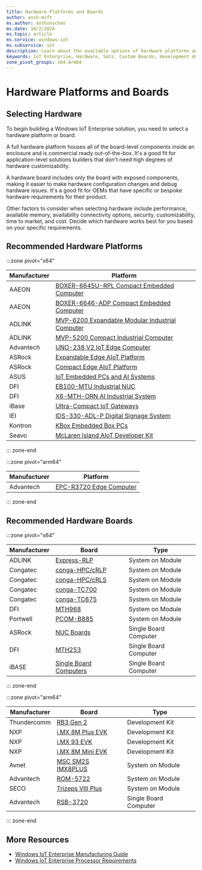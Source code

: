 ```yaml
---
title: Hardware Platforms and Boards
author: anch-msft
ms.author: anthonychen
ms.date: 10/2/2024
ms.topic: article
ms.service: windows-iot
ms.subservice: iot
description: Learn about the available options of hardware platforms and boards for building Windows IoT devices
keywords: IoT Enterprise, Hardware, SoCs, Custom Boards, development devices, boards, SOC, SOM, system on chips, Windows IoT
zone_pivot_groups: x64-Arm64
---
```


# Hardware Platforms and Boards

## Selecting Hardware

To begin building a Windows IoT Enterprise solution, you need to select a hardware platform or board.

A full hardware platform houses all of the board-level components inside an enclosure and is commercial ready out-of-the-box. It's a good fit for application-level solutions builders that don't need high degrees of hardware customizability.

A hardware board includes only the board with exposed components, making it easier to make hardware configuration changes and debug hardware issues. It's a good fit for OEMs that have specific or bespoke hardware requirements for their product.

Other factors to consider when selecting hardware include performance, available memory, availability connectivity options, security, customizability, time to market, and cost. Decide which hardware works best for you based on your specific requirements.

## Recommended Hardware Platforms

:::zone pivot="x64"

| Manufacturer | Platform |
| ------ | -------------- |
| AAEON | [BOXER-6645U-RPL Compact Embedded Computer](https://www.aaeon.com/en/p/compact-fanless-box-6645u-rpl) |
| AAEON | [BOXER-6646-ADP Compact Embedded Computer](https://www.aaeon.com/en/p/compact-fanless-box-pc-solutions-boxer-6646-adp) |
| ADLINK | [MVP-6200 Expandable Modular Industrial Computer](https://www.adlinktech.com/Products/Industrial_PCs_Fanless_Embedded_PCs/ExpandableFanlessEmbeddedComputers/MVP-6200_Series?lang=en) |
| ADLINK | [MVP-5200 Compact Industrial Computer](https://www.adlinktech.com/Products/Industrial_PCs_Fanless_Embedded_PCs/IntegratedFanlessEmbeddedComputers/MVP-5200_Series?lang=en) |
| Advantech | [UNO-238 V2 IoT Edge Computer](https://www.advantech.com/en-us/products/9a0cc561-8fc2-4e22-969c-9df90a3952b5/uno-238-v2/mod_77575fa5-5252-41a8-9f0d-5ef789890faf) |
| ASRock | [Expandable Edge AIoT Platform](https://www.asrockind.com/en-gb/expandable-edge-aiot-platform) |
| ASRock | [Compact Edge AIoT Platform](https://www.asrockind.com/en-gb/compact-edge-aiot-platform) |
| ASUS | [IoT Embedded PCs and AI Systems](https://iot.asus.com/embedded-computers-edge-ai-systems/all-series/filter?Series=Fanless-Embedded-Computers,Embedded-Computers&Spec=86) |
| DFI | [EB100-MTU Industrial NUC](https://www.dfi.com/product/index/1681) |
| DFI | [X6-MTH-ORN AI Industrial System](https://www.dfi.com/product/index/1673) |
| iBase | [Ultra-Compact IoT Gateways](https://www.ibase.com.tw/en/product/category/Intelligent_System/Edge_Computing_Wide_Temperature_System) |
| IEI | [IDS-330-ADL-P Digital Signage System](https://www.ieiworld.com/en/product/model.php?II=942) |
| Kontron | [KBox Embedded Box PCs](https://www.kontron.com/en/products/energy/embedded-box-pc/c139294) |
| Seavo | [McLaren Island AIoT Developer Kit](https://www.seavo.com/en/products/products-info_itemid_561.html) |

::: zone-end

:::zone pivot="arm64"

| Manufacturer | Platform |
| ------ | -------------- |
| Advantech | [EPC-R3720 Edge Computer](https://www.advantech.com/en/products/880a61e5-3fed-41f3-bf53-8be2410c0f19/epc-r3720/mod_fde326be-b36e-4044-ba9a-28c4c49a25c6) |

::: zone-end

## Recommended Hardware Boards

:::zone pivot="x64"

| Manufacturer | Board | Type |
| ------ | -------------- | ----- |
| ADLINK | [Express-RLP](https://www.adlinktech.com/Products/Computer_on_Modules/COMExpressType6/Express-RLP?lang=en) | System on Module |
| Congatec | [conga-HPC/cRLP](https://www.congatec.com/en/products/com-hpc/conga-hpccrlp/) | System on Module |
| Congatec | [conga-HPC/cRLS](https://www.congatec.com/en/products/com-hpc/conga-hpccrls/) | System on Module |
| Congatec | [conga-TC700](https://www.congatec.com/en/products/com-express-type-6/conga-tc700/) | System on Module |
| Congatec | [conga-TC675](https://www.congatec.com/en/products/com-express-type-6/conga-tc675/) | System on Module |
| DFI | [MTH968](https://www.dfi.com/product/index/1652 )| System on Module |
| Portwell | [PCOM-B885](https://portwell.com/products/detail.php?CUSTCHAR1=PCOM-B885) | System on Module |
| ASRock | [NUC Boards](https://www.asrockind.com/en-gb/nuc) | Single Board Computer |
| DFI | [MTH253](https://www.dfi.com/product/index/1679) | Single Board Computer |
| iBASE | [Single Board Computers](https://www.ibase.com.tw/en/product/category/Embedded_Computing/Single_Board_Computer/x86_based_3_5_Single_Board_Computer) | Single Board Computer |

::: zone-end

:::zone pivot="arm64"

| Manufacturer | Board | Type |
| ------ | -------------- | ----- |
| Thundercomm | [ RB3 Gen 2](https://www.thundercomm.com/product/qualcomm-rb3-gen-2/) | Development Kit |
| NXP | [i.MX 8M Plus EVK](https://www.nxp.com/design/development-boards/i-mx-evaluation-and-development-boards/evaluation-kit-for-the-i-mx-8m-plus-applications-processor:8MPLUSLPD4-EVK) | Development Kit |
| NXP | [i.MX 93 EVK](https://www.nxp.com/products/processors-and-microcontrollers/arm-processors/i-mx-applications-processors/i-mx-9-processors/i-mx-93-applications-processor-family-arm-cortex-a55-ml-acceleration-power-efficient-mpu:i.MX93) | Development Kit |
| NXP | [i.MX 8M Mini EVK](https://www.nxp.com/design/development-boards/i-mx-evaluation-and-development-boards/evaluation-kit-for-the-i-mx-8m-mini-applications-processor:8MMINILPD4-EVK) | Development Kit |
| Avnet | [MSC SM2S IMX8PLUS](https://embedded.avnet.com/product/msc-sm2s-imx8plus/) | System on Module |
| Advantech | [ROM-5722](https://www.advantech.com/en/products/computer-on-module/rom-5722/mod_11aa0c77-868e-4014-8151-ac7a7a1c5c1b) | System on Module |
| SECO | [Trizeps VIII Plus](https://edge.seco.com/usa/trizeps-viii-plus.html) | System on Module |
| Advantech | [RSB-3720](https://www.advantech.com/en/products/single_board_computer/rsb-3720/mod_d2f1b0bc-650b-449a-8ef7-b65ce4f69949) | Single Board Computer |

::: zone-end

## More Resources

* [Windows IoT Enterprise Manufacturing Guide](../Commercialization/Manufacturing-Guide.md)
* [Windows IoT Enterprise Processor Requirements](./Processor_Requirements.md)
